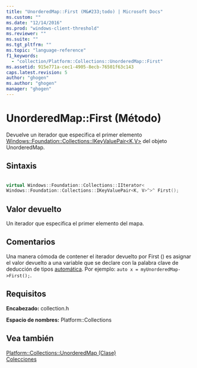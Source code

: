 ```yaml
---
title: "UnorderedMap::First (M&#233;todo) | Microsoft Docs"
ms.custom: ""
ms.date: "12/14/2016"
ms.prod: "windows-client-threshold"
ms.reviewer: ""
ms.suite: ""
ms.tgt_pltfrm: ""
ms.topic: "language-reference"
f1_keywords: 
  - "collection/Platform::Collections::UnorderedMap::First"
ms.assetid: 915e771a-cec1-4905-8ecb-76501f63c143
caps.latest.revision: 5
author: "ghogen"
ms.author: "ghogen"
manager: "ghogen"
---
```

# UnorderedMap::First (M&#233;todo)
Devuelve un iterador que especifica el primer elemento [Windows::Foundation::Collections::IKeyValuePair\<K,V\>](http://msdn.microsoft.com/library/windows/apps/br226031.aspx) del objeto UnorderedMap.  
  
## Sintaxis  
  
```cpp  
  
virtual Windows::Foundation::Collections::IIterator<  
Windows::Foundation::Collections::IKeyValuePair<K, V>^>^ First();  
```  
  
## Valor devuelto  
 Un iterador que especifica el primer elemento del mapa.  
  
## Comentarios  
 Una manera cómoda de contener el iterador devuelto por First \(\) es asignar el valor devuelto a una variable que se declare con la palabra clave de deducción de tipos [automática](../Topic/auto%20\(C++\).md). Por ejemplo: `auto x = myUnorderedMap->First();`.  
  
## Requisitos  
 **Encabezado:** collection.h  
  
 **Espacio de nombres:** Platform::Collections  
  
## Vea también  
 [Platform::Collections::UnorderedMap \(Clase\)](../cppcx/platform-collections-unorderedmap-class.md)   
 [Colecciones](../cppcx/collections-c-cx.md)